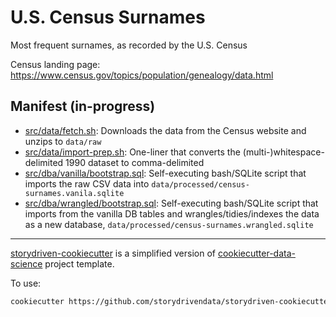 U.S. Census Surnames
====================

Most frequent surnames, as recorded by the U.S. Census

Census landing page: https://www.census.gov/topics/population/genealogy/data.html

## Manifest (in-progress)

- [src/data/fetch.sh](src/data/fetch.sh): Downloads the data from the Census website and unzips to `data/raw`
- [src/data/import-prep.sh](src/data/import-prep.sh): One-liner that converts the (multi-)whitespace-delimited 1990 dataset to comma-delimited
- [src/dba/vanilla/bootstrap.sql](src/dba/vanilla/bootstrap.sql): Self-executing bash/SQLite script that imports the raw CSV data into `data/processed/census-surnames.vanila.sqlite`
- [src/dba/wrangled/bootstrap.sql](src/dba/wrangled/bootstrap.sql): Self-executing bash/SQLite script that imports from the vanilla DB tables and wrangles/tidies/indexes the data as a new database, `data/processed/census-surnames.wrangled.sqlite`



--------

<!-- credits footer -->


[storydriven-cookiecutter](https://github.com/storydrivendata/storydriven-cookiecutter) is a simplified version of [cookiecutter-data-science](https://drivendata.github.io/cookiecutter-data-science/) project template.


To use:

```sh
cookiecutter https://github.com/storydrivendata/storydriven-cookiecutter
```

